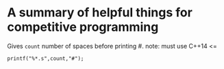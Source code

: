 # A summary of helpful things for competitive programming

Gives `count` number of spaces before printing #. note: must use C++14 <=

`printf("%*.s",count,"#");`
